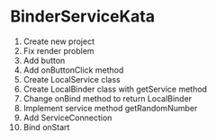 # BinderServiceKata

1. Create new project
2. Fix render problem
2. Add button
3. Add onButtonClick method
4. Create LocalService class
5. Create LocalBinder  class with getService method
6. Change onBind method to return LocalBinder
7. Implement service method getRandomNumber
8. Add ServiceConnection
9. Bind onStart
